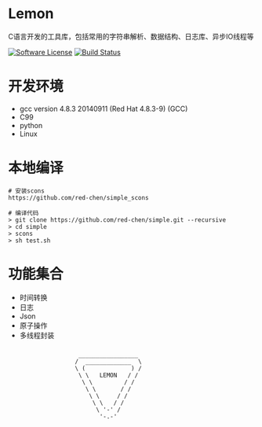 # Lemon
C语言开发的工具库，包括常用的字符串解析、数据结构、日志库、异步IO线程等

[![Software License](https://img.shields.io/badge/license-apache2-brightgreen.svg)](LICENSE)
[![Build Status](https://travis-ci.org/red-chen/simple.svg)](https://travis-ci.org/red-chen/simple)


# 开发环境
* gcc version 4.8.3 20140911 (Red Hat 4.8.3-9) (GCC)
* C99
* python
* Linux

# 本地编译
```
# 安装scons
https://github.com/red-chen/simple_scons

# 编译代码
> git clone https://github.com/red-chen/simple.git --recursive
> cd simple
> scons
> sh test.sh
```

# 功能集合
- 时间转换
- 日志
- Json
- 原子操作
- 多线程封装

###

###
                        _________________
                       /  _____________  \
                       \ (             ) /
                        \ \   LEMON   / /
                         \ \         / /
                          \ \       / /
                           \ \     / /
                            \ \   / /
                             \ '-' /
                              '-.-'
